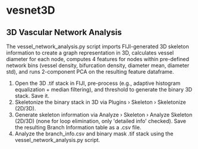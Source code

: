 # vesnet3D
## 3D Vascular Network Analysis

The vessel_network_analysis.py script imports FIJI-generated 3D skeleton information to create a graph representation in 3D, calculates vessel diameter for each node, computes 4 features for nodes within pre-defined network bins (vessel density, bifurcation density, diameter mean, diameter std), and runs 2-component PCA on the resulting feature dataframe. 

1. Open the 3D .tif stack in FIJI, pre-process (e.g., adaptive histogram equalization + median filtering), and threshold to generate the binary 3D stack. Save it.
2. Skeletonize the binary stack in 3D via Plugins › Skeleton › Skeletonize (2D/3D).
3. Generate skeleton information via Analyze › Skeleton › Analyze Skeleton (2D/3D) (none for loop elimination, only 'detailed info' checked). Save the resulting Branch Information table as a .csv file.
4. Analyze the branch_info.csv and binary mask .tif stack using the vessel_network_analysis.py script.

